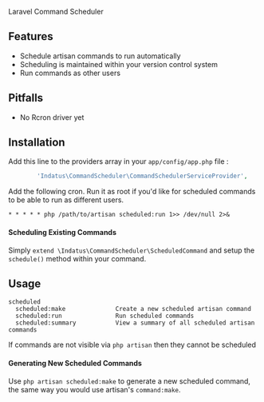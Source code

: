 Laravel Command Scheduler

## Features

 * Schedule artisan commands to run automatically
 * Scheduling is maintained within your version control system
 * Run commands as other users

## Pitfalls

 * No Rcron driver yet

## Installation

Add this line to the providers array in your `app/config/app.php` file :

```php
        'Indatus\CommandScheduler\CommandSchedulerServiceProvider',
```

Add the following cron.  Run it as root if you'd like for scheduled commands to be able to run as different users.

```
* * * * * php /path/to/artisan scheduled:run 1>> /dev/null 2>&
```

#### Scheduling Existing Commands

Simply `extend \Indatus\CommandScheduler\ScheduledCommand` and setup the `schedule()` method within your command.

## Usage
```
scheduled
  scheduled:make              Create a new scheduled artisan command
  scheduled:run               Run scheduled commands
  scheduled:summary           View a summary of all scheduled artisan commands
```

If commands are not visible via `php artisan` then they cannot be scheduled

#### Generating New Scheduled Commands

Use `php artisan scheduled:make` to generate a new scheduled command, the same way you would use artisan's `command:make`.